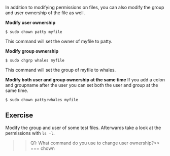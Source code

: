 In addition to modifying permissions on files, you can also modify the group and user ownership of the file as well. 

**Modify user ownership**

```
$ sudo chown patty myfile
```

This command will set the owner of myfile to patty.

**Modify group ownership**

```
$ sudo chgrp whales myfile
```

This command will set the group of myfile to whales.

**Modify both user and group ownership at the same time**
If you add a colon and groupname after the user you can set both the user and group at the same time.

```
$ sudo chown patty:whales myfile
``` 

## Exercise

Modify the group and user of some test files. Afterwards take a look at the permissions with `ls -l`.

>>Q1: What command do you use to change user ownership?<<
=== chown
